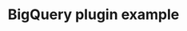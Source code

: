 ---
title: BigQuery plugin example
weight: 1
variants: +flyte -serverless -byoc -selfmanaged
layout: py_example
example_file: /external/unionai-examples/v1/flyte-integrations/deprecated-integrations/bigquery_plugin/bigquery_plugin/bigquery_plugin_example.py
---